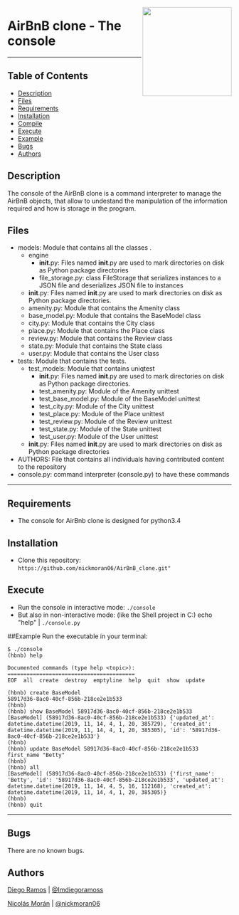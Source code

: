 <p>
<img width="200" src="https://camo.githubusercontent.com/a0c52a69dc410e983b8c63fa4aa57e83cb4157cd/68747470733a2f2f73332e616d617a6f6e6177732e636f6d2f696e7472616e65742d70726f6a656374732d66696c65732f686f6c626572746f6e7363686f6f6c2d6869676865722d6c6576656c5f70726f6772616d6d696e672b2f3236332f4842544e2d68626e622d46696e616c2e706e67" align="right" >
</p>

# AirBnB clone - The console
------------
## Table of Contents
* [Description](#description)
* [Files](#files)
* [Requirements](#requirements)
* [Installation](#installation)
* [Compile](#compile)
* [Execute](#execute)
* [Example](#example)
* [Bugs](#bugs)
* [Authors](#authors)

## Description
The console of the AirBnB clone is a command interpreter to manage the AirBnB objects, that allow to undestand the manipulation of the information required and how is storage in the program.

## Files
- models: Module that contains all the classes .
  - engine
    - __init__.py: Files named __init__.py are used to mark directories on disk as Python package directories
    - file_storage.py: class FileStorage that serializes instances to a JSON file and deserializes JSON file to instances
  - __init__.py: Files named __init__.py are used to mark directories on disk as Python package directories.
  - amenity.py: Module that contains the Amenity class
  - base_model.py: Module that contains the BaseModel class
  - city.py: Module that contains the City class
  - place.py: Module that contains the Place class
  - review.py: Module that contains the Review class
  - state.py: Module that contains the State class
  - user.py: Module that contains the User class
- tests: Module that contains the tests.
  - test_models: Module that contains uniqtest
    - __init__.py: Files named __init__.py are used to mark directories on disk as Python package directories.
    - test_amenity.py: Module of the Amenity unittest
    - test_base_model.py: Module of the BaseModel unittest
    - test_city.py: Module of the City unittest
    - test_place.py: Module of the Place unittest
    - test_review.py: Module of the Review unittest
    - test_state.py: Module of the State unittest
    - test_user.py: Module of the User unittest
  - __init__.py: Files named __init__.py are used to mark directories on disk as Python package directories
- AUTHORS: File that contains all individuals having contributed content to the repository
- console.py: command interpreter (console.py) to have these commands

---
## Requirements
   - The console for AirBnb clone is designed for python3.4

## Installation
   - Clone this repository: `https://github.com/nickmoran06/AirBnB_clone.git"`

## Execute
   - Run the console in interactive mode: `./console`
   - But also in non-interactive mode: (like the Shell project in C:) echo "help" | `./console.py`

##Example
Run the executable in your terminal:
```
$ ./console
(hbnb) help

Documented commands (type help <topic>):
========================================
EOF  all  create  destroy  emptyline  help  quit  show  update

(hbnb) create BaseModel
58917d36-8ac0-40cf-856b-218ce2e1b533
(hbnb)
(hbnb) show BaseModel 58917d36-8ac0-40cf-856b-218ce2e1b533
[BaseModel] (58917d36-8ac0-40cf-856b-218ce2e1b533) {'updated_at': datetime.datetime(2019, 11, 14, 4, 1, 20, 385729), 'created_at': datetime.datetime(2019, 11, 14, 4, 1, 20, 385305), 'id': '58917d36-8ac0-40cf-856b-218ce2e1b533'}
(hbnb)
(hbnb) update BaseModel 58917d36-8ac0-40cf-856b-218ce2e1b533 first_name "Betty"
(hbnb)
(hbnb) all
[BaseModel] (58917d36-8ac0-40cf-856b-218ce2e1b533) {'first_name': 'Betty', 'id': '58917d36-8ac0-40cf-856b-218ce2e1b533', 'updated_at': datetime.datetime(2019, 11, 14, 4, 5, 16, 112168), 'created_at': datetime.datetime(2019, 11, 14, 4, 1, 20, 385305)}
(hbnb)
(hbnb) quit

```
---

## Bugs
There are no known bugs.

## Authors
[Diego Ramos](https://github.com/DiegoRmsR) | [@Imdiegoramoss](https://twitter.com/@Imdiegoramoss)

[Nicolás Morán](https://github.com/nickmoran06) | [@nickmoran06](https://twitter.com/nickmoran06)

